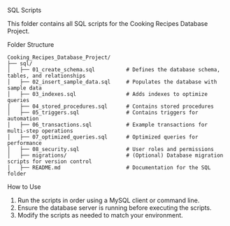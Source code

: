  SQL Scripts

This folder contains all SQL scripts for the Cooking Recipes Database Project.

 Folder Structure

```
Cooking_Recipes_Database_Project/
├── sql/
│   ├── 01_create_schema.sql          # Defines the database schema, tables, and relationships
│   ├── 02_insert_sample_data.sql     # Populates the database with sample data
│   ├── 03_indexes.sql                # Adds indexes to optimize queries
│   ├── 04_stored_procedures.sql      # Contains stored procedures
│   ├── 05_triggers.sql               # Contains triggers for automation
│   ├── 06_transactions.sql           # Example transactions for multi-step operations
│   ├── 07_optimized_queries.sql      # Optimized queries for performance
│   ├── 08_security.sql               # User roles and permissions
│   ├── migrations/                   # (Optional) Database migration scripts for version control
│   ├── README.md                     # Documentation for the SQL folder
```

 How to Use

1. Run the scripts in order using a MySQL client or command line.
2. Ensure the database server is running before executing the scripts.
3. Modify the scripts as needed to match your environment.